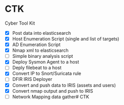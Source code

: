 # CTK

Cyber Tool Kit

- [x] Post data into elasticsearch
- [X] Host Enumeration Script (single and list of targets)
- [X] AD Enumeration Script
- [X] Nmap xml to elasticsearch
- [ ] Simple binary analysis script
- [X] Deploy Sysmon Agent to a host
- [ ] Deply filebeat to a host
- [X] Convert IP to Snort/Suricata rule
- [ ] DFIR IRIS Deployer
- [X] Convert and push data to IRIS (assets and users)
- [X] Convert nmap output and push to IRIS
- [ ] Network Mapping data gather#   C T K  
 
